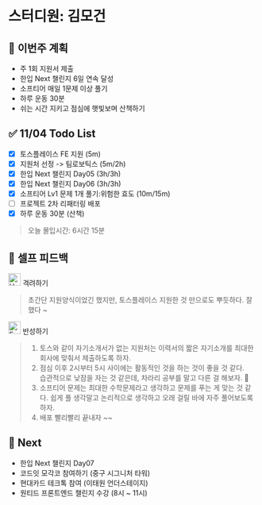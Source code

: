 # 스터디원: 김모건

## 🚀 이번주 계획

- 주 1회 지원서 제출
- 한입 Next 챌린지 6일 연속 달성
- 소프티어 매일 1문제 이상 풀기
- 하루 운동 30분
- 쉬는 시간 지키고 점심에 햇빛보며 산책하기

## ✅ 11/04 Todo List

- [x] 토스플레이스 FE 지원 (5m)
- [x] 지원처 선정 -> 팀로보틱스 (5m/2h)
- [x] 한입 Next 챌린지 Day05 (3h/3h)
- [x] 한입 Next 챌린지 Day06 (3h/3h)
- [x] 소프티어 Lv1 문제 1개 풀기:위험한 효도 (10m/15m)
- [ ] 프로젝트 2차 리패터링 배포
- [x] 하루 운동 30분 (산책)

> 오늘 몰입시간: 6시간 15분 

## 🎉 셀프 피드백

<img src="https://raw.githubusercontent.com/Tarikul-Islam-Anik/Animated-Fluent-Emojis/master/Emojis/Smilies/Hugging%20Face.png" alt="Hugging Face" width="25" height="25"> 격려하기</img>

> 초간단 지원양식이었긴 했지만, 토스플레이스 지원한 것 만으로도 뿌듯하다. 잘했다 ~ <br>

<img src="https://raw.githubusercontent.com/Tarikul-Islam-Anik/Animated-Fluent-Emojis/master/Emojis/Smilies/Face%20with%20Monocle.png" alt="Face with Monocle" width="25" height="25"> 반성하기</img>

> 1. 토스와 같이 자기소개서가 없는 지원처는 이력서의 짧은 자기소개를 최대한 회사에 맞춰서 제출하도록 하자. <br>
> 2. 점심 이후 2시부터 5시 사이에는 활동적인 것을 하는 것이 좋을 것 같다. <br>습관적으로 낮잠을 자는 것 같은데, 차라리 공부를 말고 다른 걸 해보자. 🤔 <br>
> 3. 소프티어 문제는 최대한 수학문제라고 생각하고 문제를 푸는 게 맞는 것 같다. 쉽게 풀 생각말고 논리적으로 생각하고 오래 걸릴 바에 자주 풀어보도록 하자. <br>
> 4. 배포 빨리빨리 끝내자 ~~

## 🌱 Next

- 한입 Next 챌린지 Day07
- 코드잇 모각코 참여하기 (중구 시그니처 타워)
- 현대카드 테크톡 참여 (이태원 언더스테이지)
- 원티드 프론트엔드 챌린지 수강 (8시 ~ 11시)
